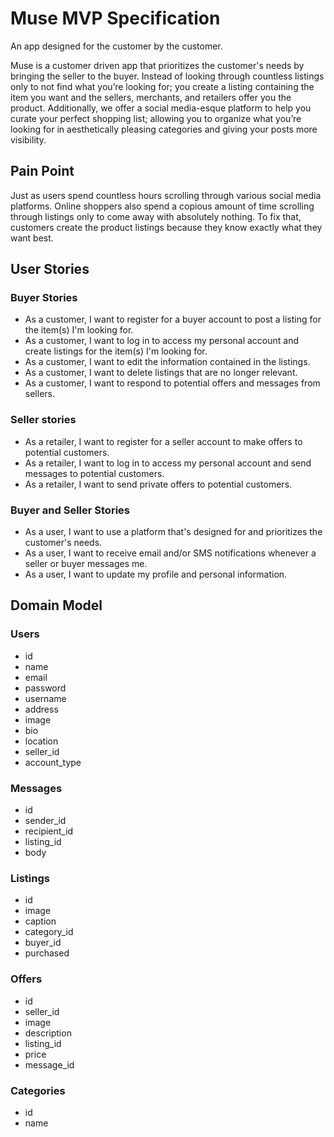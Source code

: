 # Muse MVP Specification

An app designed for the customer by the customer. 

Muse is a customer driven app that prioritizes the customer's needs by bringing the seller to the buyer. Instead of looking through countless listings only to not find what you’re looking for; you create a listing containing the item you want and the sellers, merchants, and retailers offer you the product. Additionally, we offer a social media-esque platform to help you curate your perfect shopping list; allowing you to organize what you’re looking for in aesthetically pleasing categories and giving your posts more visibility. 

## Pain Point 
Just as users spend countless hours scrolling through various social media platforms. Online shoppers also spend a copious  amount of time scrolling through listings only to come away with absolutely nothing. To fix that, customers create the product listings because they know exactly what they want best.

## User Stories 

### Buyer Stories
- As a customer, I want to register for a buyer account to post a listing for the item(s) I'm looking for.
- As a customer, I want to log in to access my personal account and create listings for the item(s) I'm looking for. 
- As a customer, I want to edit the information contained in the listings. 
- As a customer, I want to delete listings that are no longer relevant.
- As a customer, I want to respond to potential offers and messages from sellers. 


### Seller stories
- As a retailer, I want to register for a seller account to make offers to potential customers.
- As a retailer, I want to log in to access my personal account and send messages to potential customers.
- As a retailer, I want to send private offers to potential customers.

### Buyer and Seller Stories
- As a user, I want to use a platform that's designed for and prioritizes the customer's needs.
- As a user, I want to receive email and/or SMS notifications whenever a seller or buyer messages me.
- As a user, I want to update my profile and personal information. 


## Domain Model

### Users 
- id 
- name
- email
- password
- username
- address
- image 
- bio
- location
- seller_id
- account_type

### Messages
- id 
- sender_id
- recipient_id
- listing_id
- body

### Listings
- id
- image
- caption
- category_id
- buyer_id
- purchased

### Offers
- id
- seller_id
- image 
- description
- listing_id
- price
- message_id

### Categories
- id 
- name
